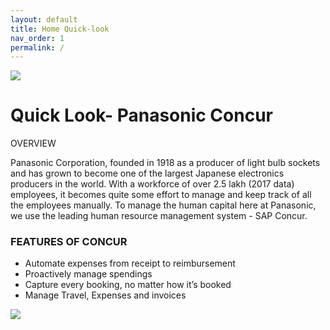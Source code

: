```yaml
---
layout: default
title: Home Quick-look
nav_order: 1
permalink: /
---
```


<img src="{{ site.url }}{{ site.baseurl }}\assets\images\image1.jpeg"> 

# Quick Look- Panasonic Concur

OVERVIEW

Panasonic Corporation, founded in 1918 as a producer of light bulb sockets and has grown to become one of the largest Japanese electronics producers in the world. With a workforce of over 2.5 lakh (2017 data) employees, it becomes quite some effort to manage and keep track of all the employees manually.
To manage the human capital here at Panasonic, we use the leading human resource management system - SAP Concur.

### **FEATURES OF CONCUR**
+ Automate expenses from receipt to reimbursement
+ Proactively manage spendings
+ Capture every booking, no matter how it’s booked
+ Manage Travel, Expenses and invoices

<img src="{{ site.url }}{{ site.baseurl }}\assets\images\image4.jpeg"> 
